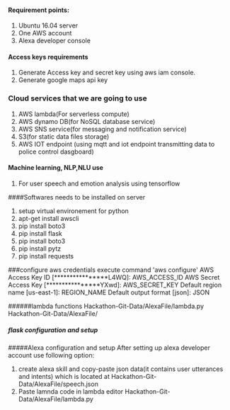 #### Requirement points:

1. Ubuntu 16.04 server
2. One AWS account 
3. Alexa developer console

#### Access keys requirements
1. Generate Access key and secret key using aws iam console.
2. Generate google maps api key

### Cloud services that we are going to use
1. AWS lambda(For serverless compute)
2. AWS dynamo DB(for NoSQL database service)
3. AWS SNS service(for messaging and notification service)
4. S3(for static data files storage)
5. AWS IOT endpoint (using mqtt and iot endpoint transmitting data to police control dasgboard)

#### Machine learning, NLP,NLU use
1. For user speech and emotion analysis using tensorflow




####Softwares needs to be installed on server
1. setup virtual environement for python
2. apt-get install awscli
3. pip install boto3
4. pip install flask
5. pip install boto3
6. pip install pytz
7. pip install requests

###configure  aws credentials
execute command 'aws configure'
AWS Access Key ID [****************L4WQ]:  AWS_ACCESS_ID
AWS Secret Access Key [****************YXwd]: AWS_SECRET_KEY
Default region name [us-east-1]: REGION_NAME
Default output format [json]: JSON

######lambda functions
Hackathon-Git-Data/AlexaFile/lambda.py
Hackathon-Git-Data/AlexaFile/
##### flask configuration and setup

#####Alexa configuration and setup
After setting up alexa developer account use following option:
1. create alexa skill and copy-paste json data(it contains user utterances and intents) which is located at Hackathon-Git-Data/AlexaFile/speech.json
2. Paste lamnda code in lambda editor Hackathon-Git-Data/AlexaFile/lambda.py








